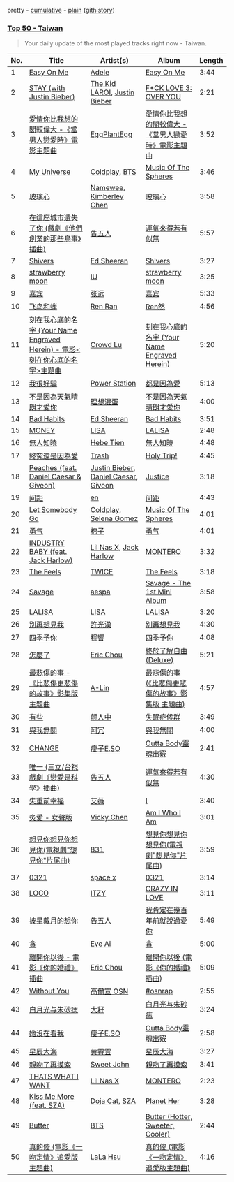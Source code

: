 pretty - [cumulative](/playlists/cumulative/Top%2050%20-%20Taiwan.md) - [plain](/playlists/plain/37i9dQZEVXbMnZEatlMSiu) ([githistory](https://github.githistory.xyz/mackorone/spotify-playlist-archive/blob/main/playlists/plain/37i9dQZEVXbMnZEatlMSiu))

### [Top 50 - Taiwan](https://open.spotify.com/playlist/37i9dQZEVXbMnZEatlMSiu)

> Your daily update of the most played tracks right now - Taiwan.

| No. | Title | Artist(s) | Album | Length |
|---|---|---|---|---|
| 1 | [Easy On Me](https://open.spotify.com/track/0gplL1WMoJ6iYaPgMCL0gX) | [Adele](https://open.spotify.com/artist/4dpARuHxo51G3z768sgnrY) | [Easy On Me](https://open.spotify.com/album/224jZ4sUX7OhAuMwaxp86S) | 3:44 |
| 2 | [STAY (with Justin Bieber)](https://open.spotify.com/track/5PjdY0CKGZdEuoNab3yDmX) | [The Kid LAROI](https://open.spotify.com/artist/2tIP7SsRs7vjIcLrU85W8J), [Justin Bieber](https://open.spotify.com/artist/1uNFoZAHBGtllmzznpCI3s) | [F*CK LOVE 3: OVER YOU](https://open.spotify.com/album/4bZJWQhHKJckFLJuYdvyX2) | 2:21 |
| 3 | [愛情你比我想的閣較偉大 -《當男人戀愛時》電影主題曲](https://open.spotify.com/track/4fJlSLYLiu5trFCMZdSQDC) | [EggPlantEgg](https://open.spotify.com/artist/6g641431O1Xkl7HAs2yFEg) | [愛情你比我想的閣較偉大 -《當男人戀愛時》電影主題曲](https://open.spotify.com/album/0VqgheMWJatfAl6njk2DL8) | 3:52 |
| 4 | [My Universe](https://open.spotify.com/track/46HNZY1i7O6jwTA7Slo2PI) | [Coldplay](https://open.spotify.com/artist/4gzpq5DPGxSnKTe4SA8HAU), [BTS](https://open.spotify.com/artist/3Nrfpe0tUJi4K4DXYWgMUX) | [Music Of The Spheres](https://open.spotify.com/album/06mXfvDsRZNfnsGZvX2zpb) | 3:46 |
| 5 | [玻璃心](https://open.spotify.com/track/4SQxzEwMRZcLl4XSDoWCL5) | [Namewee](https://open.spotify.com/artist/24jrxG0tKcwgAzsLuPzyMi), [Kimberley Chen](https://open.spotify.com/artist/1dVbVQZjRGDjQmHD8oiS8k) | [玻璃心](https://open.spotify.com/album/2e5in6GxWwtHPwPi7lqf4N) | 3:58 |
| 6 | [在這座城市遺失了你 (戲劇《他們創業的那些鳥事》插曲)](https://open.spotify.com/track/1Ytgo9ipdlTsf6wlg6sXf3) | [告五人](https://open.spotify.com/artist/6xErgeZYatiaQ36SB5bvi8) | [運氣來得若有似無](https://open.spotify.com/album/6Vss0GQqlLtD4k3lSXnYI5) | 5:57 |
| 7 | [Shivers](https://open.spotify.com/track/75MNhvTCCKsST3YqqUiU9r) | [Ed Sheeran](https://open.spotify.com/artist/6eUKZXaKkcviH0Ku9w2n3V) | [Shivers](https://open.spotify.com/album/531c37GGv5IvddCvBv3sWT) | 3:27 |
| 8 | [strawberry moon](https://open.spotify.com/track/2g0LdZQce9xlcHb1mBJyuz) | [IU](https://open.spotify.com/artist/3HqSLMAZ3g3d5poNaI7GOU) | [strawberry moon](https://open.spotify.com/album/7ed3SknyDqNz4XkPHNu4Fb) | 3:25 |
| 9 | [嘉宾](https://open.spotify.com/track/1IVj6CsBbTgOEpo0W6hgwN) | [张远](https://open.spotify.com/artist/3PutidTQajzWO1gTetJReW) | [嘉宾](https://open.spotify.com/album/1orkuJNHCx51s1B0lWh3Ta) | 5:33 |
| 10 | [飞鸟和蝉](https://open.spotify.com/track/6XBL9naPxZjATbmGAWGJ9V) | [Ren Ran](https://open.spotify.com/artist/6f4srX54JFrLNK4aTJe2Sc) | [Ren然](https://open.spotify.com/album/2eAqOiX0rfSelLMLDfz3RT) | 4:56 |
| 11 | [刻在我心底的名字 (Your Name Engraved Herein) - 電影<刻在你心底的名字>主題曲](https://open.spotify.com/track/3OC84eKMxRJ4x0Hcwl9i4i) | [Crowd Lu](https://open.spotify.com/artist/2JBUyLiFvpFPWdZGqIGYLD) | [刻在我心底的名字 (Your Name Engraved Herein)](https://open.spotify.com/album/5RG4bEVKGMdLaEIv1dofR2) | 5:20 |
| 12 | [我很好騙](https://open.spotify.com/track/69AvckyixY1AIGRYDZ1QnO) | [Power Station](https://open.spotify.com/artist/6zCAdMK7SVxKyGMnAc26Cy) | [都是因為愛](https://open.spotify.com/album/642Wu4osR9HAqIC08z1YUg) | 5:13 |
| 13 | [不是因為天氣晴朗才愛你](https://open.spotify.com/track/2VEt42QSQxILgEf9B50xxm) | [理想混蛋](https://open.spotify.com/artist/0Awqm7GXGiBp8fJNGvywra) | [不是因為天氣晴朗才愛你](https://open.spotify.com/album/6JuW0a9a9irzx0QkYC9eLI) | 4:00 |
| 14 | [Bad Habits](https://open.spotify.com/track/6PQ88X9TkUIAUIZJHW2upE) | [Ed Sheeran](https://open.spotify.com/artist/6eUKZXaKkcviH0Ku9w2n3V) | [Bad Habits](https://open.spotify.com/album/01NhUvviMytvV12pmJiDZH) | 3:51 |
| 15 | [MONEY](https://open.spotify.com/track/7hU3IHwjX150XLoTVmjD0q) | [LISA](https://open.spotify.com/artist/5L1lO4eRHmJ7a0Q6csE5cT) | [LALISA](https://open.spotify.com/album/66OYt73mqan1hWa78BhfPd) | 2:48 |
| 16 | [無人知曉](https://open.spotify.com/track/5R3KGS53DCrlbi6cxECAEH) | [Hebe Tien](https://open.spotify.com/artist/14bJhryXGk6H6qlGzwj3W5) | [無人知曉](https://open.spotify.com/album/6bCnbjqqRgcPCpJwcnoLju) | 4:48 |
| 17 | [終究還是因為愛](https://open.spotify.com/track/53yiHIP3ptxWtT4ambRcgb) | [Trash](https://open.spotify.com/artist/3KZMUYrA5eIfgZdIFRmNe4) | [Holy Trip!](https://open.spotify.com/album/4xI5LoEWLxoTm4DNa4fSUn) | 4:45 |
| 18 | [Peaches (feat. Daniel Caesar & Giveon)](https://open.spotify.com/track/4iJyoBOLtHqaGxP12qzhQI) | [Justin Bieber](https://open.spotify.com/artist/1uNFoZAHBGtllmzznpCI3s), [Daniel Caesar](https://open.spotify.com/artist/20wkVLutqVOYrc0kxFs7rA), [Giveon](https://open.spotify.com/artist/4fxd5Ee7UefO4CUXgwJ7IP) | [Justice](https://open.spotify.com/album/5dGWwsZ9iB2Xc3UKR0gif2) | 3:18 |
| 19 | [间距](https://open.spotify.com/track/4U0bL1ouvksMgvXU2aKq4O) | [en](https://open.spotify.com/artist/1Gv7r0FAYOhJF8Dzi6MebN) | [间距](https://open.spotify.com/album/1wccrWdon60UC49GbPvCyO) | 4:43 |
| 20 | [Let Somebody Go](https://open.spotify.com/track/4cGqn0E8JCSY9gQllQj4Mf) | [Coldplay](https://open.spotify.com/artist/4gzpq5DPGxSnKTe4SA8HAU), [Selena Gomez](https://open.spotify.com/artist/0C8ZW7ezQVs4URX5aX7Kqx) | [Music Of The Spheres](https://open.spotify.com/album/06mXfvDsRZNfnsGZvX2zpb) | 4:01 |
| 21 | [勇气](https://open.spotify.com/track/5rY7xc2h5Imj6iFn97h8Qj) | [棉子](https://open.spotify.com/artist/6Y4Ur76H9vh8gw4QADaUKp) | [勇气](https://open.spotify.com/album/0CVoVI7UnycE7lcKcKqoeU) | 4:01 |
| 22 | [INDUSTRY BABY (feat. Jack Harlow)](https://open.spotify.com/track/5Z9KJZvQzH6PFmb8SNkxuk) | [Lil Nas X](https://open.spotify.com/artist/7jVv8c5Fj3E9VhNjxT4snq), [Jack Harlow](https://open.spotify.com/artist/2LIk90788K0zvyj2JJVwkJ) | [MONTERO](https://open.spotify.com/album/6pOiDiuDQqrmo5DbG0ZubR) | 3:32 |
| 23 | [The Feels](https://open.spotify.com/track/6pgqZ7Iw4LfHlfgWWaRFSY) | [TWICE](https://open.spotify.com/artist/7n2Ycct7Beij7Dj7meI4X0) | [The Feels](https://open.spotify.com/album/744iq6HcpYJixN85Egbvt9) | 3:18 |
| 24 | [Savage](https://open.spotify.com/track/3dbLT62Cvs46Ju7a8gpr36) | [aespa](https://open.spotify.com/artist/6YVMFz59CuY7ngCxTxjpxE) | [Savage - The 1st Mini Album](https://open.spotify.com/album/3vyyDkvYWC36DwgZCYd3Wu) | 3:58 |
| 25 | [LALISA](https://open.spotify.com/track/7uQZVznj0uQOGC9KhV2Mg6) | [LISA](https://open.spotify.com/artist/5L1lO4eRHmJ7a0Q6csE5cT) | [LALISA](https://open.spotify.com/album/66OYt73mqan1hWa78BhfPd) | 3:20 |
| 26 | [別再想見我](https://open.spotify.com/track/7xv1df9mhiy8JyPvaUW61f) | [許光漢](https://open.spotify.com/artist/3hhUgkTf3fFYGogFMbV5Wv) | [別再想見我](https://open.spotify.com/album/0wH1j5vCOautchAN4S6DbX) | 4:30 |
| 27 | [四季予你](https://open.spotify.com/track/0upiMcFbQHH51etgz4xK0l) | [程響](https://open.spotify.com/artist/7nKA1c1Qn6nI0XA8yburf3) | [四季予你](https://open.spotify.com/album/4csJfkLKIaltiP8ALv7H0S) | 4:08 |
| 28 | [怎麼了](https://open.spotify.com/track/5cU1O9P0EDA0rPkPDykhIm) | [Eric Chou](https://open.spotify.com/artist/5fEQLwq1BWWQNR8GzhOIvi) | [終於了解自由 (Deluxe)](https://open.spotify.com/album/2lrmHLTedOpdP6TaZDZ77F) | 5:21 |
| 29 | [最悲傷的事 - 《比悲傷更悲傷的故事》影集版 主題曲](https://open.spotify.com/track/1uFmbLzPHHoweD5HEKg240) | [A-Lin](https://open.spotify.com/artist/28gf2piFx6cAKOMIwcky5a) | [最悲傷的事 (《比悲傷更悲傷的故事》影集版 主題曲)](https://open.spotify.com/album/5wwMx4hWNkUijoyTVdXwln) | 4:57 |
| 30 | [有些](https://open.spotify.com/track/3V2v19gDm4rmRkMwcgS4X2) | [颜人中](https://open.spotify.com/artist/5PNcqs6EtD6gSXgUiiJIUU) | [失眠症候群](https://open.spotify.com/album/1XD00QTaV6BAcPdsmGzyyN) | 3:49 |
| 31 | [與我無關](https://open.spotify.com/track/2qlUhwv6Hqx5ZZHCucRlGF) | [阿冗](https://open.spotify.com/artist/3dTgjg7lzUGiD3NwcGCK1n) | [與我無關](https://open.spotify.com/album/2nVfpyVu94tgwFT9XX7ufJ) | 4:00 |
| 32 | [CHANGE](https://open.spotify.com/track/4E5PyVOBH25CICgTURwGXM) | [瘦子E.SO](https://open.spotify.com/artist/2qXGNIlmY3JrYkxOWyXZsd) | [Outta Body靈魂出竅](https://open.spotify.com/album/5qiMTeDKaY3cfqZeBG0xUY) | 2:41 |
| 33 | [唯一 (三立/台視戲劇《戀愛是科學》插曲)](https://open.spotify.com/track/19fp9nI0tq0lcBl7XoCHAb) | [告五人](https://open.spotify.com/artist/6xErgeZYatiaQ36SB5bvi8) | [運氣來得若有似無](https://open.spotify.com/album/6Vss0GQqlLtD4k3lSXnYI5) | 4:30 |
| 34 | [失重前幸褔](https://open.spotify.com/track/3SJgTyb8a7z66suw0kBZ0T) | [艾薇](https://open.spotify.com/artist/0RaC2hXyniYsju0mCSNz90) | [I](https://open.spotify.com/album/26yqvFjCkJ4W69WDtnnz6f) | 3:40 |
| 35 | [炙愛 - 女聲版](https://open.spotify.com/track/3CEkc8f1UDvI7kohz3ARpA) | [Vicky Chen](https://open.spotify.com/artist/01u3qI3xMGFvktXyRSMGRZ) | [Am I Who I Am](https://open.spotify.com/album/4UNHITlg3vOCdwV2qMwwl1) | 3:01 |
| 36 | [想見你想見你想見你(電視劇"想見你"片尾曲)](https://open.spotify.com/track/69zgyr5HVKdInjeKpq1qHa) | [831](https://open.spotify.com/artist/3TtgOeQcNkf9WVDA4xPBJM) | [想見你想見你想見你(電視劇"想見你"片尾曲)](https://open.spotify.com/album/44M14sRDzNZBtfaSH9Au3i) | 3:59 |
| 37 | [0321](https://open.spotify.com/track/1pbb71pOKB5iqfkju4NmPj) | [space x](https://open.spotify.com/artist/5MfPm7ai5Y5vRePZ4MC9XL) | [0321](https://open.spotify.com/album/1BoE1TWkVoegvrUClT0YcB) | 3:14 |
| 38 | [LOCO](https://open.spotify.com/track/59c0HrzmHfyQs6LgDw5cHe) | [ITZY](https://open.spotify.com/artist/2KC9Qb60EaY0kW4eH68vr3) | [CRAZY IN LOVE](https://open.spotify.com/album/3Pr7XlWzWnX9enSVZXuPKh) | 3:11 |
| 39 | [披星戴月的想你](https://open.spotify.com/track/7tgzj2IqzSgUpxUhjmcF5m) | [告五人](https://open.spotify.com/artist/6xErgeZYatiaQ36SB5bvi8) | [我肯定在幾百年前就說過愛你](https://open.spotify.com/album/7yvCk24AtE9k0vLcolSs2i) | 5:49 |
| 40 | [貪](https://open.spotify.com/track/15VneZI5mZKmlpOIXqskJH) | [Eve Ai](https://open.spotify.com/artist/6eLpNMX3ZygSrUuxAlIWIx) | [貪](https://open.spotify.com/album/1vMyG4SY5dVTYewILoco7o) | 5:00 |
| 41 | [離開你以後 - 電影《你的婚禮》插曲](https://open.spotify.com/track/4cSCMlCcY65zlz1ZPhqsCe) | [Eric Chou](https://open.spotify.com/artist/5fEQLwq1BWWQNR8GzhOIvi) | [離開你以後 (電影《你的婚禮》插曲)](https://open.spotify.com/album/5CPLcd9fvDNZz4xkAuoovk) | 5:09 |
| 42 | [Without You](https://open.spotify.com/track/0KWnRv3wxjltYVB3MqjNd2) | [高爾宣 OSN](https://open.spotify.com/artist/4TcOznbEZBqev21LzAH4KE) | [#osnrap](https://open.spotify.com/album/4b65l6XzLp2Eg6lDTMmO1k) | 2:55 |
| 43 | [白月光与朱砂痣](https://open.spotify.com/track/74nVCj4vMVemLIs71vXcnP) | [大籽](https://open.spotify.com/artist/2NJLAUSe3Ifk9MiHbddRAi) | [白月光与朱砂痣](https://open.spotify.com/album/22QqokF4etKGtDv3BrNvXK) | 3:24 |
| 44 | [她沒在看我](https://open.spotify.com/track/5QbK5PrR9wbog3M5vVAn2n) | [瘦子E.SO](https://open.spotify.com/artist/2qXGNIlmY3JrYkxOWyXZsd) | [Outta Body靈魂出竅](https://open.spotify.com/album/5qiMTeDKaY3cfqZeBG0xUY) | 2:58 |
| 45 | [星辰大海](https://open.spotify.com/track/47O6EPP78iQOOma2OVsYwS) | [黄霄雲](https://open.spotify.com/artist/4vcc1VAbvzJjbMTsPYL6OU) | [星辰大海](https://open.spotify.com/album/6TMqv3zCwNxM8JbNeUpk4P) | 3:27 |
| 46 | [親吻了再摸索](https://open.spotify.com/track/2tOHD9CrjGn4dkguAA3HDM) | [Sweet John](https://open.spotify.com/artist/78UcIEW1VFh2WOgNk0E7mm) | [親吻了再摸索](https://open.spotify.com/album/0d0zy5vk4q8tNHsOXmFjk3) | 3:41 |
| 47 | [THATS WHAT I WANT](https://open.spotify.com/track/0e8nrvls4Qqv5Rfa2UhqmO) | [Lil Nas X](https://open.spotify.com/artist/7jVv8c5Fj3E9VhNjxT4snq) | [MONTERO](https://open.spotify.com/album/6pOiDiuDQqrmo5DbG0ZubR) | 2:23 |
| 48 | [Kiss Me More (feat. SZA)](https://open.spotify.com/track/3DarAbFujv6eYNliUTyqtz) | [Doja Cat](https://open.spotify.com/artist/5cj0lLjcoR7YOSnhnX0Po5), [SZA](https://open.spotify.com/artist/7tYKF4w9nC0nq9CsPZTHyP) | [Planet Her](https://open.spotify.com/album/1nAQbHeOWTfQzbOoFrvndW) | 3:28 |
| 49 | [Butter](https://open.spotify.com/track/2bgTY4UwhfBYhGT4HUYStN) | [BTS](https://open.spotify.com/artist/3Nrfpe0tUJi4K4DXYWgMUX) | [Butter (Hotter, Sweeter, Cooler)](https://open.spotify.com/album/1HnJKmB4P6Z8RBdLMWx18w) | 2:44 |
| 50 | [真的傻 (電影《一吻定情》追愛版主題曲)](https://open.spotify.com/track/7mCr6Rn5jx04Fisvts97Z3) | [LaLa Hsu](https://open.spotify.com/artist/3dI4Io8XE33J2o04ZwjR0Y) | [真的傻 (電影《一吻定情》追愛版主題曲)](https://open.spotify.com/album/1kwz2DPjIizXiCnWz6ru2s) | 4:16 |